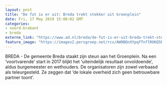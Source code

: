 ```yaml
---
layout: post
title: "De fut is er uit: Breda trekt stekker uit Groenplein"
date: Fri, 17 May 2019 15:00:02 GMT
categories: 
- noord-brabant 
- breda 
externe_link: "https://www.ad.nl/breda/de-fut-is-er-uit-breda-trekt-stekker-uit-groenplein~a60f106d/"
feature_image: "https://images2.persgroep.net/rcs/AW9BOnXYpqfTnflROKQ5Rq6q2Ng/diocontent/148591181/_fitwidth/400/?appId=21791a8992982cd8da851550a453bd7f&quality=0.7"
---
```


BREDA - De gemeente Breda staakt zijn steun aan het Groenplein. Na een ‘voortvarende’ start in 2017 blijkt het ‘uiteindelijk resultaat onvoldoende’, aldus burgemeester en wethouders. De organisatoren zijn zowel verbaasd als teleurgesteld. Ze zeggen dat ‘de lokale overheid zich geen betrouwbare partner toont’.
